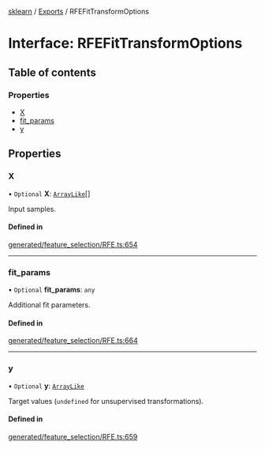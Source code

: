 [sklearn](../readme.md) / [Exports](../modules.md) / RFEFitTransformOptions

# Interface: RFEFitTransformOptions

## Table of contents

### Properties

- [X](RFEFitTransformOptions.md#x)
- [fit\_params](RFEFitTransformOptions.md#fit_params)
- [y](RFEFitTransformOptions.md#y)

## Properties

### X

• `Optional` **X**: [`ArrayLike`](../modules.md#arraylike)[]

Input samples.

#### Defined in

[generated/feature_selection/RFE.ts:654](https://github.com/transitive-bullshit/scikit-learn-ts/blob/367336a/packages/sklearn/src/generated/feature_selection/RFE.ts#L654)

___

### fit\_params

• `Optional` **fit\_params**: `any`

Additional fit parameters.

#### Defined in

[generated/feature_selection/RFE.ts:664](https://github.com/transitive-bullshit/scikit-learn-ts/blob/367336a/packages/sklearn/src/generated/feature_selection/RFE.ts#L664)

___

### y

• `Optional` **y**: [`ArrayLike`](../modules.md#arraylike)

Target values (`undefined` for unsupervised transformations).

#### Defined in

[generated/feature_selection/RFE.ts:659](https://github.com/transitive-bullshit/scikit-learn-ts/blob/367336a/packages/sklearn/src/generated/feature_selection/RFE.ts#L659)
